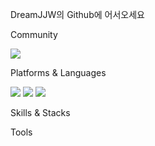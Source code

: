DreamJJW의 Github에 어서오세요


<!--
**DreamJJW/DreamJJW** is a ✨ _special_ ✨ repository because its `README.md` (this file) appears on your GitHub profile.

Here are some ideas to get you started:

- 🔭 I’m currently working on ...
- 🌱 I’m currently learning ...
- 👯 I’m looking to collaborate on ...
- 🤔 I’m looking for help with ...
- 💬 Ask me about ...
- 📫 How to reach me: ...
- 😄 Pronouns: ...
- ⚡ Fun fact: ...
-->

Community

<img src="https://img.shields.io/badge/velog-20C997?style=flat-square&logo=velog&logoColor=black"/>


Platforms & Languages

<img src="https://img.shields.io/badge/Android-3DDC84?style=flat-square&logo=Android&logoColor=white"/> <img src="https://img.shields.io/badge/Python-3776AB?style=flat-square&logo=Python&logoColor=blue"/>
<img src="https://img.shields.io/badge/Java-3776AB?style=flat-square&logo=Java&logoColor=black"/>

Skills & Stacks



Tools
